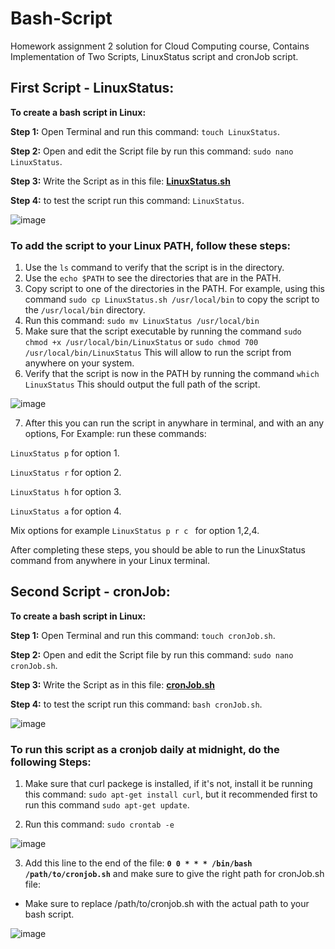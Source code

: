 # Bash-Script 
Homework assignment 2 solution for Cloud Computing course, Contains Implementation of Two Scripts, LinuxStatus script and cronJob script.

## **First Script - LinuxStatus:**

**To create a bash script in Linux:**

**Step 1:** Open Terminal and run this command: `touch LinuxStatus`.

**Step 2:** Open and edit the Script file by run this command: `sudo nano LinuxStatus`.

**Step 3:** Write the Script as in this file: **[LinuxStatus.sh](https://github.com/AmeerQatmosh/Bash-Script/blob/main/LinuxStatus.sh)**

**Step 4:** to test the script run this command: `LinuxStatus`.

![image](https://user-images.githubusercontent.com/68341128/223599596-96b6822f-c4d9-4884-83ce-0df7632c35cd.png)


### To add the script to your Linux PATH, follow these steps:

1. Use the `ls` command to verify that the script is in the directory.
2. Use the `echo $PATH` to see the directories that are in the PATH.
3. Copy script to one of the directories in the PATH. For example, using this command `sudo cp LinuxStatus.sh /usr/local/bin` to copy the script to the `/usr/local/bin` directory.
4. Run this command: `sudo mv LinuxStatus /usr/local/bin`
5. Make sure that the script executable by running the command `sudo chmod +x /usr/local/bin/LinuxStatus` or `sudo chmod 700 /usr/local/bin/LinuxStatus` This will allow to run the script from anywhere on your system.
6. Verify that the script is now in the PATH by running the command `which LinuxStatus` This should output the full path of the script.

![image](https://user-images.githubusercontent.com/68341128/223600135-c1a7248f-9dee-4872-9e77-fe0d0fde363c.png)

7. After this you can run the script in anywhare in terminal, and with an any options, 
For Example: run these commands:

`LinuxStatus p` for option 1.

`LinuxStatus r` for option 2.

`LinuxStatus h` for option 3.

`LinuxStatus a` for option 4.

Mix options for example `LinuxStatus p r c ` for option 1,2,4.


After completing these steps, you should be able to run the LinuxStatus command from anywhere in your Linux terminal.


## **Second Script - cronJob:**

**To create a bash script in Linux:**

**Step 1:** Open Terminal and run this command: `touch cronJob.sh`.

**Step 2:** Open and edit the Script file by run this command: `sudo nano cronJob.sh`.

**Step 3:** Write the Script as in this file: **[cronJob.sh](https://github.com/AmeerQatmosh/Bash-Script/blob/main/cronJob.sh)**

**Step 4:** to test the script run this command: `bash cronJob.sh`.

![image](https://user-images.githubusercontent.com/68341128/223587537-937e725d-014b-42c1-a923-97a2e23c8cca.png)


### To run this script as a cronjob daily at midnight, do the following Steps:

1. Make sure that curl packege is installed, if it's not, install it be running this command: `sudo apt-get install curl`, but it recommended first to run this command `sudo apt-get update`.

2. Run this command: `sudo crontab -e`

![image](https://user-images.githubusercontent.com/68341128/223590527-9de016cd-7a34-4a93-bbc9-c253dad083b0.png)

3. Add this line to the end of the file: **`0 0 * * * /bin/bash /path/to/cronjob.sh`** and make sure to give the right path for cronJob.sh file:
* Make sure to replace /path/to/cronjob.sh with the actual path to your bash script.

![image](https://user-images.githubusercontent.com/68341128/223590196-bfcb3442-18d0-4fab-99a0-1e60aed54296.png)




